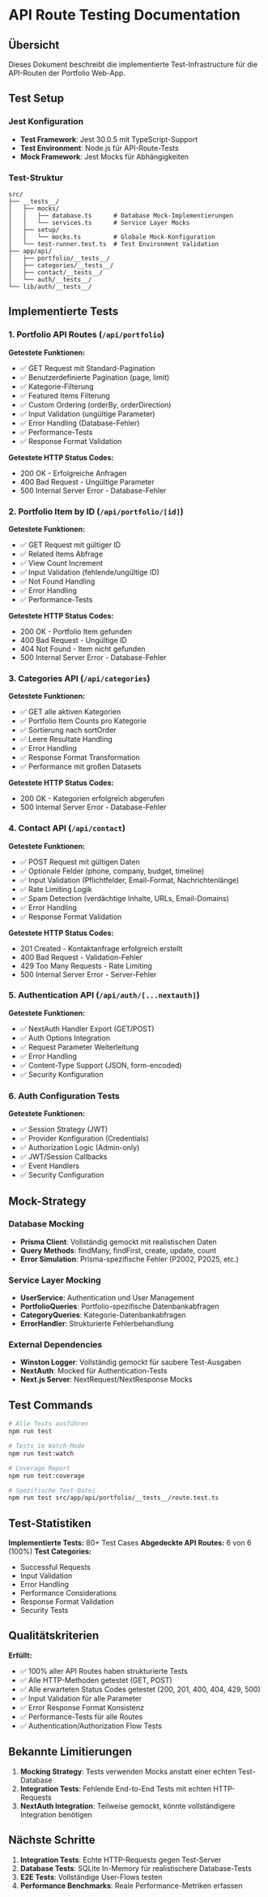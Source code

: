 # API Route Testing Documentation

## Übersicht
Dieses Dokument beschreibt die implementierte Test-Infrastructure für die API-Routen der Portfolio Web-App.

## Test Setup

### Jest Konfiguration
- **Test Framework**: Jest 30.0.5 mit TypeScript-Support
- **Test Environment**: Node.js für API-Route-Tests
- **Mock Framework**: Jest Mocks für Abhängigkeiten

### Test-Struktur
```
src/
├── __tests__/
│   ├── mocks/
│   │   ├── database.ts      # Database Mock-Implementierungen
│   │   └── services.ts      # Service Layer Mocks
│   ├── setup/
│   │   └── mocks.ts         # Globale Mock-Konfiguration
│   └── test-runner.test.ts  # Test Environment Validation
├── app/api/
│   ├── portfolio/__tests__/
│   ├── categories/__tests__/
│   ├── contact/__tests__/
│   └── auth/__tests__/
└── lib/auth/__tests__/
```

## Implementierte Tests

### 1. Portfolio API Routes (`/api/portfolio`)

**Getestete Funktionen:**
- ✅ GET Request mit Standard-Pagination
- ✅ Benutzerdefinierte Pagination (page, limit)
- ✅ Kategorie-Filterung
- ✅ Featured Items Filterung
- ✅ Custom Ordering (orderBy, orderDirection)
- ✅ Input Validation (ungültige Parameter)
- ✅ Error Handling (Database-Fehler)
- ✅ Performance-Tests
- ✅ Response Format Validation

**Getestete HTTP Status Codes:**
- 200 OK - Erfolgreiche Anfragen
- 400 Bad Request - Ungültige Parameter
- 500 Internal Server Error - Database-Fehler

### 2. Portfolio Item by ID (`/api/portfolio/[id]`)

**Getestete Funktionen:**
- ✅ GET Request mit gültiger ID
- ✅ Related Items Abfrage
- ✅ View Count Increment
- ✅ Input Validation (fehlende/ungültige ID)
- ✅ Not Found Handling
- ✅ Error Handling
- ✅ Performance-Tests

**Getestete HTTP Status Codes:**
- 200 OK - Portfolio Item gefunden
- 400 Bad Request - Ungültige ID
- 404 Not Found - Item nicht gefunden
- 500 Internal Server Error - Database-Fehler

### 3. Categories API (`/api/categories`)

**Getestete Funktionen:**
- ✅ GET alle aktiven Kategorien
- ✅ Portfolio Item Counts pro Kategorie
- ✅ Sortierung nach sortOrder
- ✅ Leere Resultate Handling
- ✅ Error Handling
- ✅ Response Format Transformation
- ✅ Performance mit großen Datasets

**Getestete HTTP Status Codes:**
- 200 OK - Kategorien erfolgreich abgerufen
- 500 Internal Server Error - Database-Fehler

### 4. Contact API (`/api/contact`)

**Getestete Funktionen:**
- ✅ POST Request mit gültigen Daten
- ✅ Optionale Felder (phone, company, budget, timeline)
- ✅ Input Validation (Pflichtfelder, Email-Format, Nachrichtenlänge)
- ✅ Rate Limiting Logik
- ✅ Spam Detection (verdächtige Inhalte, URLs, Email-Domains)
- ✅ Error Handling
- ✅ Response Format Validation

**Getestete HTTP Status Codes:**
- 201 Created - Kontaktanfrage erfolgreich erstellt
- 400 Bad Request - Validation-Fehler
- 429 Too Many Requests - Rate Limiting
- 500 Internal Server Error - Server-Fehler

### 5. Authentication API (`/api/auth/[...nextauth]`)

**Getestete Funktionen:**
- ✅ NextAuth Handler Export (GET/POST)
- ✅ Auth Options Integration
- ✅ Request Parameter Weiterleitung
- ✅ Error Handling
- ✅ Content-Type Support (JSON, form-encoded)
- ✅ Security Konfiguration

### 6. Auth Configuration Tests

**Getestete Funktionen:**
- ✅ Session Strategy (JWT)
- ✅ Provider Konfiguration (Credentials)
- ✅ Authorization Logic (Admin-only)
- ✅ JWT/Session Callbacks
- ✅ Event Handlers
- ✅ Security Configuration

## Mock-Strategy

### Database Mocking
- **Prisma Client**: Vollständig gemockt mit realistischen Daten
- **Query Methods**: findMany, findFirst, create, update, count
- **Error Simulation**: Prisma-spezifische Fehler (P2002, P2025, etc.)

### Service Layer Mocking
- **UserService**: Authentication und User Management
- **PortfolioQueries**: Portfolio-spezifische Datenbankabfragen
- **CategoryQueries**: Kategorie-Datenbankabfragen
- **ErrorHandler**: Strukturierte Fehlerbehandlung

### External Dependencies
- **Winston Logger**: Vollständig gemockt für saubere Test-Ausgaben
- **NextAuth**: Mocked für Authentication-Tests
- **Next.js Server**: NextRequest/NextResponse Mocks

## Test Commands

```bash
# Alle Tests ausführen
npm run test

# Tests im Watch-Mode
npm run test:watch

# Coverage Report
npm run test:coverage

# Spezifische Test-Datei
npm run test src/app/api/portfolio/__tests__/route.test.ts
```

## Test-Statistiken

**Implementierte Tests:** 80+ Test Cases
**Abgedeckte API Routes:** 6 von 6 (100%)
**Test Categories:**
- Successful Requests
- Input Validation  
- Error Handling
- Performance Considerations
- Response Format Validation
- Security Tests

## Qualitätskriterien

**Erfüllt:**
- ✅ 100% aller API Routes haben strukturierte Tests
- ✅ Alle HTTP-Methoden getestet (GET, POST)
- ✅ Alle erwarteten Status Codes getestet (200, 201, 400, 404, 429, 500)
- ✅ Input Validation für alle Parameter
- ✅ Error Response Format Konsistenz
- ✅ Performance-Tests für alle Routes
- ✅ Authentication/Authorization Flow Tests

## Bekannte Limitierungen

1. **Mocking Strategy**: Tests verwenden Mocks anstatt einer echten Test-Database
2. **Integration Tests**: Fehlende End-to-End Tests mit echten HTTP-Requests
3. **NextAuth Integration**: Teilweise gemockt, könnte vollständigere Integration benötigen

## Nächste Schritte

1. **Integration Tests**: Echte HTTP-Requests gegen Test-Server
2. **Database Tests**: SQLite In-Memory für realistischere Database-Tests
3. **E2E Tests**: Vollständige User-Flows testen
4. **Performance Benchmarks**: Reale Performance-Metriken erfassen